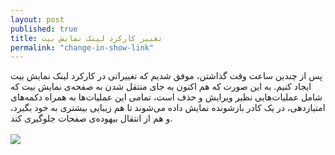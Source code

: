```yaml
---
layout: post
published: true
title: تغییر کارکرد لینک نمایش بیت
permalink: "change-in-show-link"
---
```

پس از چندین ساعت وقت گذاشتن، موفق شدیم که تغییراتی در کارکرد لینک نمایش بیت ایجاد کنیم. به این صورت که هم اکنون به جای منتقل شدن به صفحه‌ی نمایش بیت که شامل عملیات‌هایی نظیر ویرایش و حذف است، تمامی این عملیات‌ها به همراه دکمه‌های امتیازدهی، در یک کادر بازشونده نمایش داده می‌شوند تا هم زیبایی بیشتری به خود بگیرد، و هم از انتقال بیهوده‌ی صفحات جلوگیری کند.
<br><br>
<img src="/images/pic2.png">
